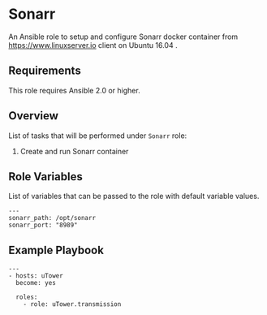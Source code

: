 Sonarr
============
An Ansible role to setup and configure Sonarr docker container from https://www.linuxserver.io client on Ubuntu 16.04 .

Requirements
------------

This role requires Ansible 2.0 or higher.

Overview
--------

List of tasks that will be performed under `Sonarr` role:

1. Create and run Sonarr container

Role Variables
--------------

List of variables that can be passed to the role with default variable values.

```
---
sonarr_path: /opt/sonarr
sonarr_port: "8989"
```


Example Playbook
-------------------------
```
---
- hosts: uTower
  become: yes

  roles:
    - role: uTower.transmission
```
